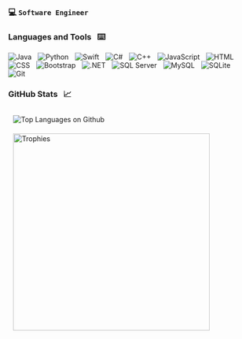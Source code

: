 ### :computer: **`Software Engineer`**

### Languages and Tools &nbsp; :keyboard:

<p>
  <picture>
    <img align="left" alt="Java" width="auto" style="padding-right:10;" src="https://img.shields.io/badge/Java-ED8B00?style=for-the-badge&logo=java&logoColor=white"/>
  </picture>
  <picture>
    <img align="left" alt="Python" width="auto" style="padding-right:10;" src="https://img.shields.io/badge/Python-3776AB?style=for-the-badge&logo=python&logoColor=white"/>
  </picture>
  <picture>
    <img align="left" alt="Swift" width="auto" style="padding-right:10;" src="https://img.shields.io/badge/swift-F54A2A?style=for-the-badge&logo=swift&logoColor=white"/>
  </picture>
  <picture>
    <img align="left" alt="C#" width="auto" style="padding-right:10;" src="https://img.shields.io/badge/c%23-%23239120.svg?style=for-the-badge&logo=c-sharp&logoColor=white" />
  </picture>
  <picture>
    <img align="left" alt="C++" width="auto" style="padding-right:10;" src="https://img.shields.io/badge/C%2B%2B-00599C?style=for-the-badge&logo=c%2B%2B&logoColor=white" />
  </picture>
  <picture>
    <img align="left" alt="JavaScript" width="auto" style="padding-right:10;" src="https://img.shields.io/badge/javascript-%23323330.svg?style=for-the-badge&logo=javascript&logoColor=%23F7DF1E"/>
  </picture>
  <picture>
    <img align="left" alt="HTML" width="auto" style="padding-right:10;" src="https://img.shields.io/badge/html5-%23E34F26.svg?style=for-the-badge&logo=html5&logoColor=white"/>
  </picture>
  <picture>
    <img align="left" alt="CSS" width="auto" style="padding-right:10;" src="https://img.shields.io/badge/css3-%231572B6.svg?style=for-the-badge&logo=css3&logoColor=white"/>
  </picture>
  <picture>
    <img align="left" alt="Bootstrap" width="auto" style="padding-right:10;" src="https://img.shields.io/badge/bootstrap-%238511FA.svg?style=for-the-badge&logo=bootstrap&logoColor=white"/>
  </picture>
  <picture>
    <img align="left" alt=".NET" width="auto" style="padding-right:10;" src="https://img.shields.io/badge/.NET-5C2D91?style=for-the-badge&logo=.net&logoColor=white"/>
  </picture>
  <picture>
    <img align="left" alt="SQL Server" width="auto" style="padding-right:10;" src="https://img.shields.io/badge/Microsoft%20SQL%20Server-CC2927?style=for-the-badge&logo=microsoft%20sql%20server&logoColor=white"/>
  </picture>
  <picture>
    <img align="left" alt="MySQL" width="auto" style="padding-right:10;" src="https://img.shields.io/badge/mysql-%2300f.svg?style=for-the-badge&logo=mysql&logoColor=white"/>
  </picture>
  <picture>
    <img align="left" alt="SQLite" width="auto" style="padding-right:10;" src="https://img.shields.io/badge/sqlite-%2307405e.svg?style=for-the-badge&logo=sqlite&logoColor=white"/>
  </picture>
  <picture>
    <img align="left" alt="Git" width="auto" style="padding-right:10;" src="https://img.shields.io/badge/git-%23F05033.svg?style=for-the-badge&logo=git&logoColor=white"/>
  </picture>
</p>
<br><br>

#

### GitHub Stats &nbsp; :chart_with_upwards_trend:
<div>
 <div>
   <picture>
     <img align="left" alt="Top Languages on Github" style="padding:10;" src="https://github-readme-stats-git-master-jacobkerames.vercel.app/api/top-langs/?username=JacobKerames&layout=compact&theme=github_dark&card_width=350&langs_count=10&size_weight=0.5&count_weight=0.5&exclude_repo=JacobKerames.github.io"/>
   </picture>
 </div>
 &nbsp;
 <div>
   <picture>
     <img align="left" alt="Trophies" width="400" style="padding:10;" src="https://github-readme-stats-git-master-jacobkerames.vercel.app/api?username=JacobKerames&theme=github_dark&show_icons=true&hide_title=true&count_private=true&include_all_commits=true&rank_icon=percentile"/>
   </picture>
 </div>
</div>
